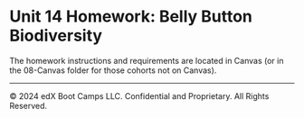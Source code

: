 # Unit 14 Homework: Belly Button Biodiversity

The homework instructions and requirements are located in Canvas (or in the 08-Canvas folder for those cohorts not on Canvas).

- - -

© 2024 edX Boot Camps LLC. Confidential and Proprietary. All Rights Reserved.